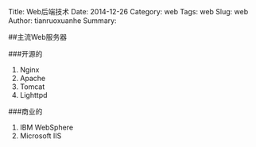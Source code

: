 Title: Web后端技术
Date: 2014-12-26 
Category: web 
Tags: web
Slug: web
Author: tianruoxuanhe
Summary:

##主流Web服务器

###开源的
1. Nginx
2. Apache
3. Tomcat
4. Lighttpd


###商业的
1. IBM WebSphere
2. Microsoft IIS
 